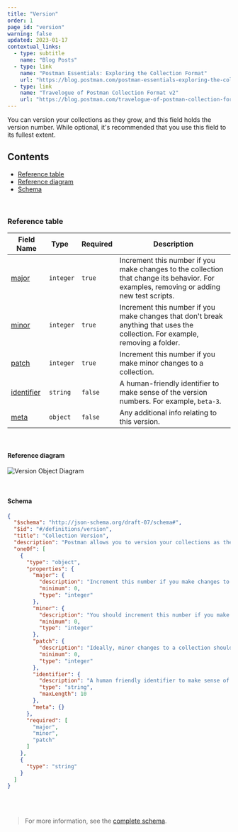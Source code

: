 ```yaml
---
title: "Version"
order: 1
page_id: "version"
warning: false
updated: 2023-01-17
contextual_links:
  - type: subtitle
    name: "Blog Posts"
  - type: link
    name: "Postman Essentials: Exploring the Collection Format"
    url: "https://blog.postman.com/postman-essentials-exploring-the-collection-format/"
  - type: link
    name: "Travelogue of Postman Collection Format v2"
    url: "https://blog.postman.com/travelogue-of-postman-collection-format-v2/"
---
```


You can version your collections as they grow, and this field holds the version number. While optional, it's recommended that you use this field to its fullest extent.

## Contents

- [Reference table](/docs/reference/version/#reference-table)
- [Reference diagram](/docs/reference/version/#reference-diagram)
- [Schema](/docs/reference/version/#schema)

<br />

### Reference table

Field Name | Type&nbsp;&nbsp; | Required | Description
--- | --- | --- | ---
[major](https://github.com/postmanlabs/schemas/blob/da7578c2d71c46de2d39d04fbeebc26570591a44/schemas/draft-07/v2.1.0/collection/version.json#L10) | `integer` | `true` | Increment this number if you make changes to the collection that change its behavior. For examples, removing or adding new test scripts.
[minor](https://github.com/postmanlabs/schemas/blob/da7578c2d71c46de2d39d04fbeebc26570591a44/schemas/draft-07/v2.1.0/collection/version.json#L15) | `integer` | `true` | Increment this number if you make changes that don't break anything that uses the collection. For example, removing a folder.
[patch](https://github.com/postmanlabs/schemas/blob/da7578c2d71c46de2d39d04fbeebc26570591a44/schemas/draft-07/v2.1.0/collection/version.json#L20) | `integer` | `true` | Increment this number if you make minor changes to a collection.
[identifier](https://github.com/postmanlabs/schemas/blob/da7578c2d71c46de2d39d04fbeebc26570591a44/schemas/draft-07/v2.1.0/collection/version.json#L25) | `string` | `false` | A human-friendly identifier to make sense of the version numbers. For example, `beta-3`.
[meta](https://github.com/postmanlabs/schemas/blob/da7578c2d71c46de2d39d04fbeebc26570591a44/schemas/draft-07/v2.1.0/collection/version.json#L30) | `object` | `false` | Any additional info relating to this version.

<br />

#### Reference diagram

![Version Object Diagram](../../../images/version.jpeg)

<br />

#### Schema

```json
{
  "$schema": "http://json-schema.org/draft-07/schema#",
  "$id": "#/definitions/version",
  "title": "Collection Version",
  "description": "Postman allows you to version your collections as they grow, and this field holds the version number. While optional, it is recommended that you use this field to its fullest extent!",
  "oneOf": [
    {
      "type": "object",
      "properties": {
        "major": {
          "description": "Increment this number if you make changes to the collection that changes its behaviour. E.g: Removing or adding new test scripts. (partly or completely).",
          "minimum": 0,
          "type": "integer"
        },
        "minor": {
          "description": "You should increment this number if you make changes that will not break anything that uses the collection. E.g: removing a folder.",
          "minimum": 0,
          "type": "integer"
        },
        "patch": {
          "description": "Ideally, minor changes to a collection should result in the increment of this number.",
          "minimum": 0,
          "type": "integer"
        },
        "identifier": {
          "description": "A human friendly identifier to make sense of the version numbers. E.g: 'beta-3'",
          "type": "string",
          "maxLength": 10
        },
        "meta": {}
      },
      "required": [
        "major",
        "minor",
        "patch"
      ]
    },
    {
      "type": "string"
    }
  ]
}
```

<br /><br />

> For more information, see the [complete schema](https://schema.postman.com/collection/json/v2.1.0/draft-07/collection.json).
